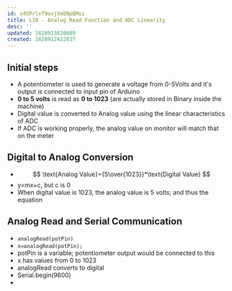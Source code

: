 ```yaml
---
id: z4SPrlxT9ovjXmENpQMsz
title: L10 - Analog Read Function and ADC Linearity
desc: ''
updated: 1628913826689
created: 1628912422837
---
```

## Initial steps
* A potentiometer is used to generate a voltage from 0-5Volts and it's output is connected to input pin of Arduino
* **0 to 5 volts** is read as **0 to 1023** (are actually stored in Binary inside the machine)
* Digital value is converted to Analog value using the linear characteristics of ADC 
* If ADC is working properly, the analog value on monitor will match that on the meter 
## Digital to Analog Conversion 
* $$ 
\text{Analog Value}={5\over{1023}}*\text{Digital Value}
$$
* y=mx+c, but c is 0 
* When digital value is 1023, the analog value is 5 volts; and thus the equation 
## Analog Read and Serial Communication 
* `analogRead(potPin)` 
* `x=analogRead(potPin);`
* potPin is a variable; potentiometer output would be connected to this 
* x has values from 0 to 1023
* analogRead converts to digital
* Serial.begin(9600)
* 
